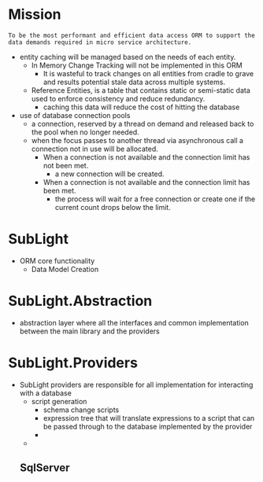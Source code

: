 # Mission
``` text
To be the most performant and efficient data access ORM to support the data demands required in micro service architecture. 
```
- entity caching will be managed based on the needs of each entity.
  - In Memory Change Tracking will not be implemented in this ORM
    - It is wasteful to track changes on all entities from cradle to grave and results potential stale data across multiple systems.
  - Reference Entities, is a table that contains static or semi-static data used to enforce consistency and reduce redundancy.
    - caching this data will reduce the cost of hitting the database
- use of database connection pools
  - a connection, reserved by a thread on demand and released back to the pool when no longer needed.
  - when the focus passes to another thread via asynchronous call a connection not in use will be allocated.
    - When a connection is not available and the connection limit has not been met.
      - a new connection will be created.
    - When a connection is not available and the connection limit has been met.
      - the process will wait for a free connection or create one if the current count drops below the limit.

# SubLight
- ORM core functionality
  - Data Model Creation
  
# SubLight.Abstraction
- abstraction layer where all the interfaces and common implementation between the main library and the providers
# SubLight.Providers
- SubLight providers are responsible for all implementation for interacting with a database
  - script generation
    - schema change scripts
    - expression tree that will translate expressions to a script that can be passed through to the database implemented by the provider
    - 
  - 
  ## SqlServer

